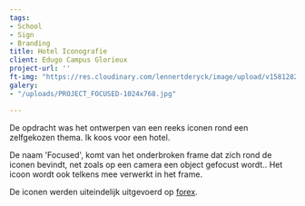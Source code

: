 ```yaml
---
tags:
- School
- Sign
- Branding
title: Hotel Iconografie
client: Edugo Campus Glorieux
project-url: ''
ft-img: "https://res.cloudinary.com/lennertderyck/image/upload/v1581282824/PROJECT_FOCUSED-1024x768_qw0kbk.jpg"
galery:
- "/uploads/PROJECT_FOCUSED-1024x768.jpg"

---
```

De opdracht was het ontwerpen van een reeks iconen rond een zelfgekozen thema. Ik koos voor een hotel.   
  
De naam 'Focused', komt van het onderbroken frame dat zich rond de iconen bevindt, net zoals op een camera een object gefocust wordt.. Het icoon wordt ook telkens mee verwerkt in het frame.   
  
De iconen werden uiteindelijk uitgevoerd op [forex](https://lennertderyck.be/grafische-termen#forex).